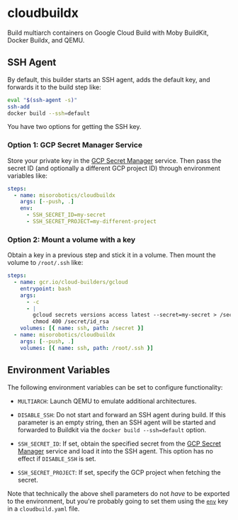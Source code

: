 # cloudbuildx

Build multiarch containers on Google Cloud Build with Moby BuildKit, Docker Buildx, and QEMU.

## SSH Agent

By default, this builder starts an SSH agent, adds the default key, and
forwards it to the build step like:

```bash
eval "$(ssh-agent -s)"
ssh-add
docker build --ssh=default
```

You have two options for getting the SSH key.

### Option 1: GCP Secret Manager Service

Store your private key in the
[GCP Secret Manager](https://cloud.google.com/secret-manager) service. Then
pass the secret ID (and optionally a different GCP project ID) through
environment variables like:

```yaml
steps:
  - name: misorobotics/cloudbuildx
    args: [--push, .]
    env:
      - SSH_SECRET_ID=my-secret
      - SSH_SECRET_PROJECT=my-different-project
```

### Option 2: Mount a volume with a key

Obtain a key in a previous step and stick it in a volume. Then mount the
volume to `/root/.ssh` like:

```yaml
steps:
  - name: gcr.io/cloud-builders/gcloud
    entrypoint: bash
    args:
      - -c
      - |
        gcloud secrets versions access latest --secret=my-secret > /secret/id_rsa
        chmod 400 /secret/id_rsa
    volumes: [{ name: ssh, path: /secret }]
  - name: misorobotics/cloudbuildx
    args: [--push, .]
    volumes: [{ name: ssh, path: /root/.ssh }]
```

## Environment Variables

The following environment variables can be set to configure functionality:

- `MULTIARCH`: Launch QEMU to emulate additional architectures.

- `DISABLE_SSH`: Do not start and forward an SSH agent during build. If this
  parameter is an empty string, then an SSH agent will be started and forwarded
  to Buildkit via the `docker build --ssh=default` option.

- `SSH_SECRET_ID`: If set, obtain the specified secret from the
  [GCP Secret Manager](https://cloud.google.com/secret-manager) service and
  load it into the SSH agent. This option has no effect if `DISABLE_SSH` is
  set.

- `SSH_SECRET_PROJECT`: If set, specify the GCP project when fetching the
  secret.

Note that technically the above shell parameters do not _have_ to be exported
to the environment, but you're probably going to set them using the
[`env`](https://cloud.google.com/build/docs/build-config-file-schema#env) key
in a `cloudbuild.yaml` file.
